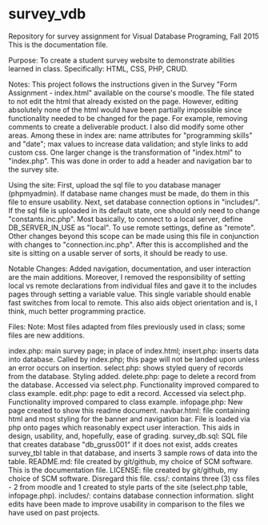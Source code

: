 # survey_vdb
Repository for survey assignment for Visual Database Programing, Fall 2015
This is the documentation file.

Purpose: 
To create a student survey website to demonstrate abilities learned in class.
Specifically: HTML, CSS, PHP, CRUD.

Notes: 
This project follows the instructions given in the Survey "Form Assignment - index.html" 
available on the course's moodle. The file stated to not edit the html that already existed on the page.
However, editing absolutely none of the html would have been partially impossible since functionality
needed to be changed for the page. For example, removing comments to create a deliverable product. I also
did modify some other areas. Among these in index are: name attributes for "programming skills" and "date"; max values to
increase data validation; and style links to add custom css. One larger change is the transformation of "index.html" to "index.php". 
This was done in order to add a header and navigation bar to the survey site. 

Using the site:
First, upload the sql file to you database manager (phpmyadmin). If database name changes must be made, do them in this file
to ensure usability. Next, set database connection options in "includes/". If the sql file is uploaded in its default state,
one should only need to change "constants.inc.php". Most basically, to connect to a local server, define 
DB_SERVER_IN_USE as "local". To use remote settings, define as "remote". Other changes beyond this scope can be made using this 
file in conjunction with changes to "connection.inc.php". After this is accomplished and the site is sitting on a usable server 
of sorts, it should be ready to use. 

Notable Changes:
Added navigation, documentation, and user interaction are the main additions. Moreover, I removed the responsibility of 
setting local vs remote declarations from individual files and gave it to the includes pages through setting a variable 
value. This single variable should enable fast switches from local to remote. This also aids object orientation and is, 
I think, much better programming practice. 


Files:
	Note: Most files adapted from files previously used in class; some files are new additions.

index.php: main survey page; in place of index.html;
insert.php: inserts data into database. Called by index.php; this page will not be landed upon unless an error occurs on insertion.
select.php: shows styled query of records from the database. Styling added.
delete.php: page to delete a record from the database. Accessed via select.php. Functionality improved compared to class example.
edit.php: page to edit a record. Accessed via select.php. Functionality improved compared to class example.
infopage.php: New page created to show this readme document.
navbar.html: file containing html and most styling for the banner and navigation bar. File is loaded via php onto pages which reasonably expect
	user interaction. This aids in design, usability, and, hopefully, ease of grading.
survey_db.sql: SQL file that creates database "db_gruss001" if it does not exist, adds creates survey_tbl table in that database, and 
	inserts 3 sample rows of data into the table.
README.md: file created by git/github, my choice of SCM software. This is the documentation file.
LICENSE: file created by git/github, my choice of SCM software. Disregard this file.
css/: contains three (3) css files - 2 from moodle and 1 created to style parts of the site (select.php table, infopage.php).
includes/: contains database connection information. slight edits have been made to improve usability in comparison to the
	files we have used on past projects.
	
	
	


